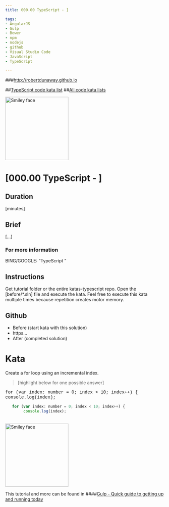 ```yaml
---
title: 000.00 TypeScript - ]

tags: 
- AngularJS
- Gulp
- Bower
- npm
- nodejs
- github
- Visual Studio Code
- JavaScript
- TypeScript

---
```


###http://robertdunaway.github.io

##[TypeScript code kata list](https://github.com/robertdunaway/katas-typescript)
##[All code kata lists](https://github.com/robertdunaway/katas-typescript)

 <img src="https://raw.githubusercontent.com/robertdunaway/katas-typescript/master/katas-TS-logo.png" alt="Smiley face" height="200" width="200"> 

# [000.00 TypeScript - ]

## Duration
[minutes]

## Brief
[...]

### For more information 
BING/GOOGLE: “TypeScript ”

## Instructions
Get tutorial folder or the entire katas-typescript repo.
Open the [before/*.sln] file and execute the kata.
Feel free to execute this kata multiple times because repetition creates motor memory.

## Github
 - Before (start kata with this solution)
  - https...
 - After (completed solution)

# Kata

Create a for loop using an incremental index.

> [highlight below for one possible answer]



<font face='Courier New'>
    for (var index: number = 0; index < 10; index++) {
    	    console.log(index);
 </font>


```javascript
   for (var index: number = 0; index < 10; index++) {
   	    console.log(index);
```
<br>

 <img src="https://raw.githubusercontent.com/robertdunaway/katas-typescript/master/katas-TS-logo.png" alt="Smiley face" height="200" width="200"> 

This tutorial and more can be found in
####[Gulp - Quick guide to getting up and running today](http://www.amazon.com/Gulp-Quick-guide-getting-running-ebook/dp/B010NXMFF6/)